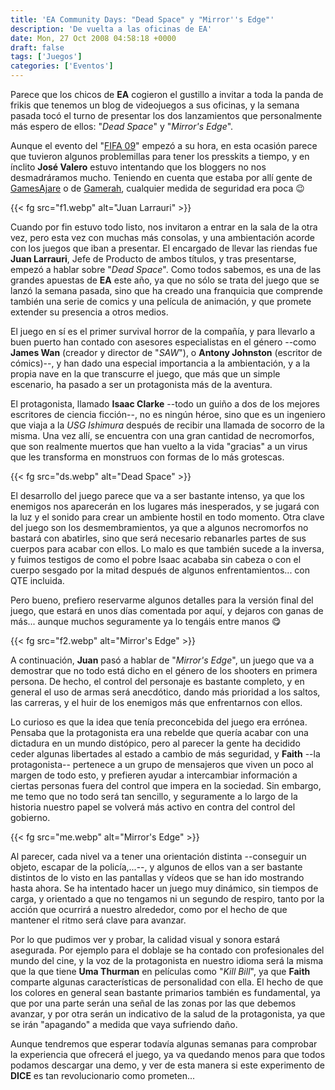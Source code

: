 ```yaml
---
title: 'EA Community Days: "Dead Space" y "Mirror''s Edge"'
description: 'De vuelta a las oficinas de EA'
date: Mon, 27 Oct 2008 04:58:18 +0000
draft: false
tags: ['Juegos']
categories: ['Eventos']
---
```


Parece que los chicos de **EA** cogieron el gustillo a invitar a toda la panda de frikis que tenemos un blog de videojuegos a sus oficinas, y la semana pasada tocó el turno de presentar los dos lanzamientos que personalmente más espero de ellos: "_Dead Space_" y "_Mirror's Edge_".

Aunque el evento del "[FIFA 09](/presentacion-de-fifa-09-en-madrid/)" empezó a su hora, en esta ocasión parece que tuvieron algunos problemillas para tener los presskits a tiempo, y en ínclito **José Valero** estuvo intentando que los bloggers no nos desmadráramos mucho. Teniendo en cuenta que estaba por allí gente de [GamesAjare](http://www.gamesajare.com/2.0/2008/10/22/ea-dia-con-la-comunidad-y-jamon/) o de [Gamerah](http://www.gamerah.com/leer.php?id=387), cualquier medida de seguridad era poca :wink:

{{< fg src="f1.webp" alt="Juan Larrauri" >}}

Cuando por fin estuvo todo listo, nos invitaron a entrar en la sala de la otra vez, pero esta vez con muchas más consolas, y una ambientación acorde con los juegos que iban a presentar. El encargado de llevar las riendas fue **Juan Larrauri**, Jefe de Producto de ambos títulos, y tras presentarse, empezó a hablar sobre "_Dead Space_". Como todos sabemos, es una de las grandes apuestas de **EA** este año, ya que no sólo se trata del juego que se lanzó la semana pasada, sino que ha creado una franquicia que comprende también una serie de comics y una película de animación, y que promete extender su presencia a otros medios.

El juego en sí es el primer survival horror de la compañía, y para llevarlo a buen puerto han contado con asesores especialistas en el género --como **James Wan** (creador y director de "_SAW_"), o **Antony Johnston** (escritor de cómics)--, y han dado una especial importancia a la ambientación, y a la propia nave en la que transcurre el juego, que más que un simple escenario, ha pasado a ser un protagonista más de la aventura.

El protagonista, llamado **Isaac Clarke** --todo un guiño a dos de los mejores escritores de ciencia ficción--, no es ningún héroe, sino que es un ingeniero que viaja a la _USG Ishimura_ después de recibir una llamada de socorro de la misma. Una vez allí, se encuentra con una gran cantidad de necromorfos, que son realmente muertos que han vuelto a la vida "gracias" a un virus que les transforma en monstruos con formas de lo más grotescas.

{{< fg src="ds.webp" alt="Dead Space" >}}

El desarrollo del juego parece que va a ser bastante intenso, ya que los enemigos nos aparecerán en los lugares más inesperados, y se jugará con la luz y el sonido para crear un ambiente hostil en todo momento. Otra clave del juego son los desmembramientos, ya que a algunos necromorfos no bastará con abatirles, sino que será necesario rebanarles partes de sus cuerpos para acabar con ellos. Lo malo es que también sucede a la inversa, y fuimos testigos de como el pobre Isaac acababa sin cabeza o con el cuerpo sesgado por la mitad después de algunos enfrentamientos... con QTE incluida.

Pero bueno, prefiero reservarme algunos detalles para la versión final del juego, que estará en unos días comentada por aquí, y dejaros con ganas de más... aunque muchos seguramente ya lo tengáis entre manos :yum:

{{< fg src="f2.webp" alt="Mirror's Edge" >}}

A continuación, **Juan** pasó a hablar de "_Mirror's Edge_", un juego que va a demostrar que no todo está dicho en el género de los shooters en primera persona. De hecho, el control del personaje es bastante completo, y en general el uso de armas será anecdótico, dando más prioridad a los saltos, las carreras, y el huir de los enemigos más que enfrentarnos con ellos.

Lo curioso es que la idea que tenía preconcebida del juego era errónea. Pensaba que la protagonista era una rebelde que quería acabar con una dictadura en un mundo distópico, pero al parecer la gente ha decidido ceder algunas libertades al estado a cambio de más seguridad, y **Faith** --la protagonista-- pertenece a un grupo de mensajeros que viven un poco al margen de todo esto, y prefieren ayudar a intercambiar información a ciertas personas fuera del control que impera en la sociedad. Sin embargo, me temo que no todo será tan sencillo, y seguramente a lo largo de la historia nuestro papel se volverá más activo en contra del control del gobierno.

{{< fg src="me.webp" alt="Mirror's Edge" >}}

Al parecer, cada nivel va a tener una orientación distinta --conseguir un objeto, escapar de la policía,...--, y algunos de ellos van a ser bastante distintos de lo visto en las pantallas y vídeos que se han ido mostrando hasta ahora. Se ha intentado hacer un juego muy dinámico, sin tiempos de carga, y orientado a que no tengamos ni un segundo de respiro, tanto por la acción que ocurrirá a nuestro alrededor, como por el hecho de que mantener el ritmo será clave para avanzar.

Por lo que pudimos ver y probar, la calidad visual y sonora estará asegurada. Por ejemplo para el doblaje se ha contado con profesionales del mundo del cine, y la voz de la protagonista en nuestro idioma será la misma que la que tiene **Uma Thurman** en películas como "_Kill Bill_", ya que **Faith** comparte algunas características de personalidad con ella. El hecho de que los colores en general sean bastante primarios también es fundamental, ya que por una parte serán una señal de las zonas por las que debemos avanzar, y por otra serán un indicativo de la salud de la protagonista, ya que se irán "apagando" a medida que vaya sufriendo daño.

Aunque tendremos que esperar todavía algunas semanas para comprobar la experiencia que ofrecerá el juego, ya va quedando menos para que todos podamos descargar una demo, y ver de esta manera si este experimento de **DICE** es tan revolucionario como prometen...